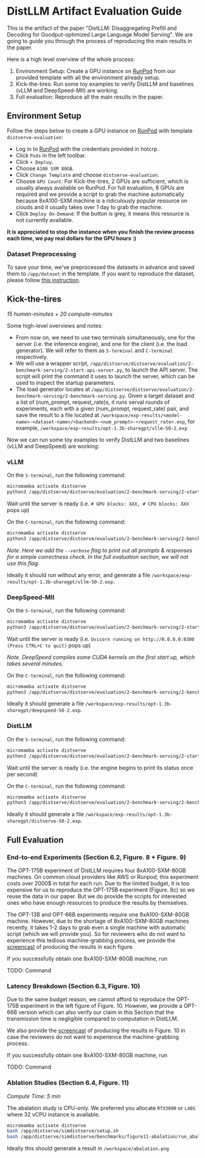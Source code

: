 # DistLLM Artifact Evaluation Guide

This is the artifact of the paper "DistLLM: Disaggregating Prefill and Decoding for Goodput-optimized Large Language Model Serving". We are going to guide you through the process of reproducing the main results in the paper.

Here is a high level overview of the whole process:
1. Environment Setup: Create a GPU instance on [RunPod](https://www.runpod.io/) from our provided template with all the environment already setup.
2. Kick-the-tires: Run some toy examples to verify DistLLM and baselines (vLLM and DeepSpeed-MII) are working.
3. Full evaluation: Reproduce all the main results in the paper.

## Environment Setup

Follow the steps below to create a GPU instance on [RunPod](https://www.runpod.io/) with template `distserve-evaluation`: 
- Log in to [RunPod](https://www.runpod.io/) with the credentials provided in hotcrp.
- Click `Pods` in the left toolbar.
- Click `+ Deploy`.
- Choose `A100 SXM 80GB`.
- Click `Change Template` and choose `distserve-evaluation`.
- Choose `GPU Count`: For Kick-the-tires, 2 GPUs are sufficient, which is usually always available on RunPod. For full evaluation, 8 GPUs are required and we provide a script to grab the machine automatically because 8xA100-SXM machine is a ridiculously popular resource on clouds and it usually takes over 1 day to grab the machine.
- Click `Deploy On-Demand`: If the button is grey, it means this resource is not currently available.

**It is appreciated to stop the instance when you finish the review process each time, we pay real dollars for the GPU hours :)**

### Dataset Preprocessing
To save your time, we've preprocessed the datasets in advance and saved them to `/app/dataset` in the template. If you want to reproduce the dataset, please follow [this instruction](repro-dataset.md).

## Kick-the-tires
*15 human-minutes + 20 compute-minutes*

Some high-level overviews and notes:
- From now on, we need to use two terminals simultaneously, one for the server (i.e. the inference engine), and one for the client (i.e. the load generator). We will refer to them as `S-terminal` and `C-terminal` respectively.
- We will use a wrapper script, `/app/distserve/distserve/evaluation/2-benchmark-serving/2-start-api-server.py`, to launch the API server. The script will print the command it uses to launch the server, which can be used to inspect the startup parameters.
- The load generator locates at `/app/distserve/distserve/evaluation/2-benchmark-serving/2-benchmark-serving.py`. Given a target dataset and a list of (num_prompt, request_rate)s, it runs serval rounds of experiments, each with a given (num_prompt, request_rate) pair, and save the result to a file located at `/workspace/exp-results/<model-name>-<dataset-name>/<backend>-<num_prompt>-<request_rate>.exp`, for example, `/workspace/exp-results/opt-1.3b-sharegpt/vllm-50-2.exp`

Now we can run some toy examples to verify DistLLM and two baselines (vLLM and DeepSpeed) are working:

### vLLM

On the `S-terminal`, run the following command:

```bash
micromamba activate distserve
python3 /app/distserve/distserve/evaluation/2-benchmark-serving/2-start-api-server.py --backend vllm --model facebook/opt-1.3b
```

Wait until the server is ready (i.e. `# GPU blocks: XXX, # CPU blocks: XXX` pops up)

On the `C-terminal`, run the following command:

```bash
micromamba activate distserve
python3 /app/distserve/distserve/evaluation/2-benchmark-serving/2-benchmark-serving.py --backend vllm --dataset /app/dataset/sharegpt.ds --num-prompts-req-rates "[(50, 2)]" --verbose
```

*Note. Here we add the `--verbose` flag to print out all prompts & responses for a simple correctness check. In the full evaluation section, we will not use this flag.*

Ideally it should run without any error, and generate a file `/workspace/exp-results/opt-1.3b-sharegpt/vllm-50-2.exp`.

### DeepSpeed-MII

On the `S-terminal`, run the following command:

```bash
micromamba activate distserve
python3 /app/distserve/distserve/evaluation/2-benchmark-serving/2-start-api-server.py --backend deepspeed --model facebook/opt-1.3b
```

Wait until the server is ready (i.e. `Uvicorn running on http://0.0.0.0:8300 (Press CTRL+C to quit)` pops up)

*Note. DeepSpeed compiles some CUDA kernels on the first start up, which takes several minutes.*

On the `C-terminal`, run the following command:

```bash
micromamba activate distserve
python3 /app/distserve/distserve/evaluation/2-benchmark-serving/2-benchmark-serving.py --backend deepspeed --dataset /app/dataset/sharegpt.ds --num-prompts-req-rates "[(50, 2)]" --verbose
```

Ideally it should generate a file `/workspace/exp-results/opt-1.3b-sharegpt/deepspeed-50-2.exp`.

### DistLLM

On the `S-terminal`, run the following command:

```bash
micromamba activate distserve
python3 /app/distserve/distserve/evaluation/2-benchmark-serving/2-start-api-server.py --backend distserve --model facebook/opt-1.3b
```

Wait until the server is ready (i.e. the engine begins to print its status once per second)

On the `C-terminal`, run the following command:

```bash
micromamba activate distserve
python3 /app/distserve/distserve/evaluation/2-benchmark-serving/2-benchmark-serving.py --backend distserve --dataset /app/dataset/sharegpt.ds --num-prompts-req-rates "[(50, 2)]" --verbose
```

Ideally it should generate a file `/workspace/exp-results/opt-1.3b-sharegpt/distserve-50-2.exp`.



## Full Evaluation

### End-to-end Experiments (Section 6.2, Figure. 8 + Figure. 9)
The OPT-175B experiment of DistLLM requires four 8xA100-SXM-80GB machines. On common cloud providers like AWS or Runpod, this experiment costs over 2000$ in total for each run. Due to the limited budget, it is too expensive for us to reproduce the OPT-175B experiment (Figure. 8c) so we reuse the data in our paper. But we do provide the scripts for interested ones who have enough resources to produce the results by themselves.

The OPT-13B and OPT-66B experiments require one 8xA100-SXM-80GB machine. However, due to the shortage of 8xA100-SXM-80GB machines recently, it takes 1-2 days to grab even a single machine with automatic script (which we will provide you). So for reviewers who do not want to experience this tedious machine-grabbing process, we provide the [screencast]() of producing the results in each figure. 

If you successfully obtain one 8xA100-SXM-80GB machine, run

TODO: Command
### Latency Breakdown (Section 6.3, Figure. 10) 
Due to the same budget reason, we cannot afford to reproduce the OPT-175B experiment in the left figure of Figure. 10. However, we provide a OPT-66B version which can also verify our claim in this Section that the transmission time is negligible compared to computation in DistLLM.

We also provide the [screencast]() of producing the results in Figure. 10 in case the reviewers do not want to experience the machine-grabbing process.

If you successfully obtain one 8xA100-SXM-80GB machine, run

TODO: Command

### Ablation Studies (Section 6.4, Figure. 11)

*Compute Time: 5 min*

The abalation study is CPU-only. We preferred you allocate `RTX3090` or `L40S` where 32 vCPU instance is available.

```bash
micromamba activate distserve
bash /app/distserve/simdistserve/setup.sh
bash /app/distserve/simdistserve/benchmarks/figure11-abalation/run_abalation.sh
```

Ideally this should generate a result in `/workspace/abalation.png`
